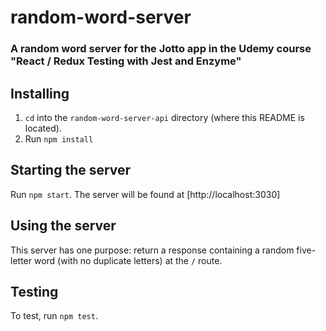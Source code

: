 # random-word-server
### A random word server for the Jotto app in the Udemy course "React / Redux Testing with Jest and Enzyme"

## Installing
1. `cd` into the `random-word-server-api` directory (where this README is located).
2. Run `npm install` 

## Starting the server
Run `npm start`. The server will be found at [http://localhost:3030]

## Using the server
This server has one purpose: return a response containing a random five-letter word (with no duplicate letters) at the `/` route.

## Testing
To test, run `npm test`.